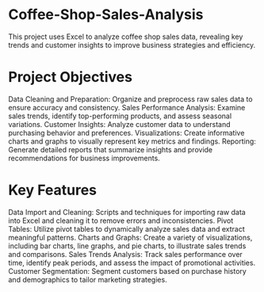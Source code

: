 # Coffee-Shop-Sales-Analysis
This project uses Excel to analyze coffee shop sales data, revealing key trends and customer insights to improve business strategies and efficiency.

# Project Objectives
Data Cleaning and Preparation: Organize and preprocess raw sales data to ensure accuracy and consistency.
Sales Performance Analysis: Examine sales trends, identify top-performing products, and assess seasonal variations.
Customer Insights: Analyze customer data to understand purchasing behavior and preferences.
Visualizations: Create informative charts and graphs to visually represent key metrics and findings.
Reporting: Generate detailed reports that summarize insights and provide recommendations for business improvements.

# Key Features
Data Import and Cleaning: Scripts and techniques for importing raw data into Excel and cleaning it to remove errors and inconsistencies.
Pivot Tables: Utilize pivot tables to dynamically analyze sales data and extract meaningful patterns.
Charts and Graphs: Create a variety of visualizations, including bar charts, line graphs, and pie charts, to illustrate sales trends and comparisons.
Sales Trends Analysis: Track sales performance over time, identify peak periods, and assess the impact of promotional activities.
Customer Segmentation: Segment customers based on purchase history and demographics to tailor marketing strategies.
